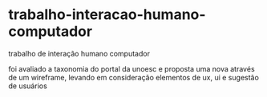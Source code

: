 # trabalho-interacao-humano-computador
trabalho de interação humano computador

foi avaliado a taxonomia do portal da unoesc e proposta uma nova através de um wireframe, levando em consideração elementos de ux, ui e sugestão de usuários
